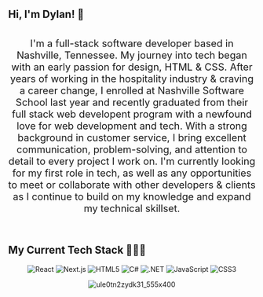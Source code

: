 ## Hi, I'm Dylan! 👋
<div align="center"><br>
<font size="5">  <span style="font-size:20px;">
I'm a full-stack software developer based in Nashville, Tennessee. My journey into tech began with an early passion for design, HTML & CSS. After years of working in the hospitality industry & craving a career change, I enrolled at Nashville Software School last year and recently graduated from their full stack web developent program with a newfound love for web development and tech. With a strong background in customer service, I bring excellent communication, problem-solving, and attention to detail to every project I work on. I'm currently looking for my first role in tech, as well as any opportunities to meet or collaborate with other developers & clients as I continue to build on my knowledge and expand my technical skillset.

</font></span>
</div><br>

## My Current Tech Stack 👩🏻‍💻
<div align="center">
    
![React](https://img.shields.io/badge/React-20232A?style=for-the-badge&logo=react&logoColor=61DAFB)
![Next.js](https://img.shields.io/badge/Next.js-000000?style=for-the-badge&logo=next.js&logoColor=white)
![HTML5](https://img.shields.io/badge/HTML5-E34F26?style=for-the-badge&logo=html5&logoColor=white)
![C#](https://img.shields.io/badge/C%23-239120?style=for-the-badge&logo=c-sharp&logoColor=white)
![.NET](https://img.shields.io/badge/.NET-512BD4?style=for-the-badge&logo=.net&logoColor=white)
![JavaScript](https://img.shields.io/badge/JavaScript-F7DF1E?style=for-the-badge&logo=javascript&logoColor=black)
![CSS3](https://img.shields.io/badge/CSS3-1572B6?style=for-the-badge&logo=css3&logoColor=white)

 ![ule0tn2zydk31_555x400](https://github.com/dylankmoore/LAB-pet-adoption/assets/134669892/d0c42269-6399-4b46-9f34-42780246241a)
</div>

 <!---
dylankmoore/dylankmoore is a ✨ special ✨ repository because its `README.md` (this file) appears on your GitHub profile.
You can click the Preview link to take a look at your changes.
--->
